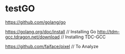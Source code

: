 # testGO

https://github.com/golang/go

https://golang.org/doc/install // Installing Go
http://tdm-gcc.tdragon.net/download // Installing TDC-GCC


https://github.com/faiface/pixel // To Analyze
